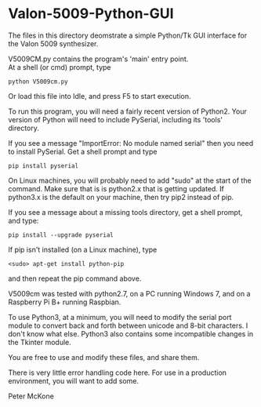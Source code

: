 # Valon-5009-Python-GUI
The files in this directory deomstrate a simple Python/Tk GUI interface for the Valon 5009 synthesizer.

V5009CM.py contains the program's 'main' entry point.  
At a shell (or cmd) prompt, type 

	python V5009cm.py

Or load this file into Idle, and press F5 to start execution.


To run this program, you will need a fairly recent version of Python2.
Your version of Python will need to include PySerial, including its 'tools' directory.

If you see a message "ImportError: No module named serial" then you need to install PySerial.
Get a shell prompt and type

	pip install pyserial

On Linux machines, you will probably need to add "sudo" at the start of the command.
Make sure that is is python2.x that is getting updated.  If python3.x is the default on your machine, then try pip2 instead of pip.

If you see a message about a missing tools directory, get a shell prompt, and type:

	pip install --upgrade pyserial

If pip isn't installed (on a Linux machine), type

	<sudo> apt-get install python-pip

and then repeat the pip command above.

V5009cm was tested with python2.7,
on a PC running Windows 7,
and on a Raspberry Pi B+ running Raspbian.

To use Python3, at a minimum, you will need to modify the serial port module to convert back and forth between unicode and 8-bit characters.  I don't know what else.  Python3 also contains some incompatible changes in the Tkinter module.

You are free to use and modify these files, and share them.

There is very little error handling code here.  For use in a production environment, you will want to add some.

Peter McKone
